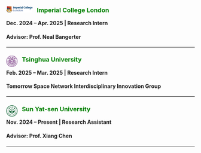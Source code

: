 ### <img src="./static/assets/img/ic.png"  alt="IC" align='left' width=70 /> $~~$  <span style="color: green;">**Imperial College London**</span>
**Dec. 2024 – Apr. 2025 | Research Intern** 
#### **Advisor: Prof. Neal Bangerter**

---

### <img src="./static/assets/img/thu.png"  alt="thu" align='left' width=30 /> $~~$ <span style="color: green;">**Tsinghua University**</span> 
**Feb. 2025 – Mar. 2025 | Research Intern**
#### **Tomorrow Space Network Interdisciplinary Innovation Group**

---
### <img src="./static/assets/img/sysu_logo.png"  alt="sysu" align='left' width=30 /> $~~$ <span style="color: green;">**Sun Yat-sen University**</span> 
**Nov. 2024 – Present | Research Assistant**
#### **Advisor: Prof. Xiang Chen**

---
